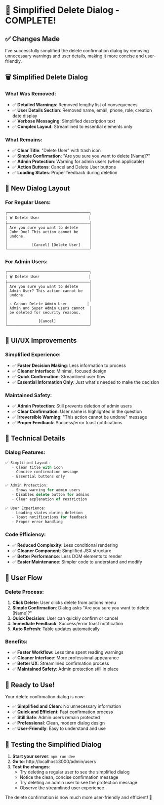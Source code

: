 # 🎉 Simplified Delete Dialog - COMPLETE!

## ✅ Changes Made

I've successfully simplified the delete confirmation dialog by removing unnecessary warnings and user details, making it more concise and user-friendly.

## 🗑️ Simplified Delete Dialog

### **What Was Removed:**
- ✅ **Detailed Warnings**: Removed lengthy list of consequences
- ✅ **User Details Section**: Removed name, email, phone, role, creation date display
- ✅ **Verbose Messaging**: Simplified description text
- ✅ **Complex Layout**: Streamlined to essential elements only

### **What Remains:**
- ✅ **Clear Title**: "Delete User" with trash icon
- ✅ **Simple Confirmation**: "Are you sure you want to delete [Name]?"
- ✅ **Admin Protection**: Warning for admin users (when applicable)
- ✅ **Action Buttons**: Cancel and Delete User buttons
- ✅ **Loading States**: Proper feedback during deletion

## 📱 New Dialog Layout

### **For Regular Users:**
```
┌─────────────────────────────────────┐
│ 🗑️ Delete User                      │
├─────────────────────────────────────┤
│ Are you sure you want to delete     │
│ John Doe? This action cannot be     │
│ undone.                             │
│                                     │
│           [Cancel] [Delete User]    │
└─────────────────────────────────────┘
```

### **For Admin Users:**
```
┌─────────────────────────────────────┐
│ 🗑️ Delete User                      │
├─────────────────────────────────────┤
│ Are you sure you want to delete     │
│ Admin User? This action cannot be   │
│ undone.                             │
│                                     │
│ ⚠️ Cannot Delete Admin User         │
│ Admin and Super Admin users cannot  │
│ be deleted for security reasons.    │
│                                     │
│              [Cancel]               │
└─────────────────────────────────────┘
```

## 🎨 UI/UX Improvements

### **Simplified Experience:**
- ✅ **Faster Decision Making**: Less information to process
- ✅ **Cleaner Interface**: Minimal, focused design
- ✅ **Quick Confirmation**: Streamlined user flow
- ✅ **Essential Information Only**: Just what's needed to make the decision

### **Maintained Safety:**
- ✅ **Admin Protection**: Still prevents deletion of admin users
- ✅ **Clear Confirmation**: User name is highlighted in the question
- ✅ **Irreversible Warning**: "This action cannot be undone" message
- ✅ **Proper Feedback**: Success/error toast notifications

## 🔧 Technical Details

### **Dialog Features:**
```typescript
✅ Simplified Layout:
   - Clean title with icon
   - Concise confirmation message
   - Essential buttons only

✅ Admin Protection:
   - Shows warning for admin users
   - Disables delete button for admins
   - Clear explanation of restriction

✅ User Experience:
   - Loading states during deletion
   - Toast notifications for feedback
   - Proper error handling
```

### **Code Efficiency:**
- ✅ **Reduced Complexity**: Less conditional rendering
- ✅ **Cleaner Component**: Simplified JSX structure
- ✅ **Better Performance**: Less DOM elements to render
- ✅ **Easier Maintenance**: Simpler code to understand and modify

## 🎯 User Flow

### **Delete Process:**
1. **Click Delete**: User clicks delete from actions menu
2. **Simple Confirmation**: Dialog asks "Are you sure you want to delete [Name]?"
3. **Quick Decision**: User can quickly confirm or cancel
4. **Immediate Feedback**: Success/error toast notification
5. **Auto Refresh**: Table updates automatically

### **Benefits:**
- ✅ **Faster Workflow**: Less time spent reading warnings
- ✅ **Cleaner Interface**: More professional appearance
- ✅ **Better UX**: Streamlined confirmation process
- ✅ **Maintained Safety**: Admin protection still in place

## 🚀 Ready to Use!

Your delete confirmation dialog is now:
- ✅ **Simplified and Clean**: No unnecessary information
- ✅ **Quick and Efficient**: Fast confirmation process
- ✅ **Still Safe**: Admin users remain protected
- ✅ **Professional**: Clean, modern dialog design
- ✅ **User-Friendly**: Easy to understand and use

## 🧪 Testing the Simplified Dialog

1. **Start your server**: `npm run dev`
2. **Go to**: http://localhost:3000/admin/users
3. **Test the changes**:
   - Try deleting a regular user to see the simplified dialog
   - Notice the clean, concise confirmation message
   - Try deleting an admin user to see the protection message
   - Observe the streamlined user experience

The delete confirmation is now much more user-friendly and efficient! 🎉